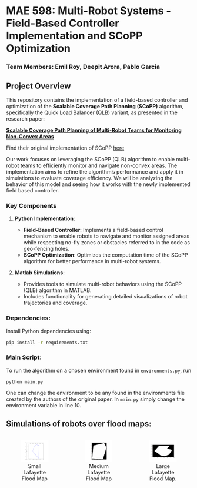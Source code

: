 # MAE 598: Multi-Robot Systems - Field-Based Controller Implementation and SCoPP Optimization

### Team Members: **Emil Roy**, **Deepit Arora**, **Pablo Garcia**

## Project Overview
This repository contains the implementation of a field-based controller and optimization of the **Scalable Coverage Path Planning (SCoPP)** algorithm, specifically the Quick Load Balancer (QLB) variant, as presented in the research paper:

[**Scalable Coverage Path Planning of Multi-Robot Teams for Monitoring Non-Convex Areas**](https://arxiv.org/abs/2103.14709)

Find their original implementation of SCoPP [here](https://github.com/adamslab-ub/SCoPP/tree/main)

Our work focuses on leveraging the SCoPP (QLB) algorithm to enable multi-robot teams to efficiently monitor and navigate non-convex areas. The implementation aims to refine the algorithm’s performance and apply it in simulations to evaluate coverage efficiency. We will be analyzing the behavior of this model and seeing how it works with the newly implemented field based controller.

### Key Components
1. **Python Implementation**:
   - **Field-Based Controller**:
     Implements a field-based control mechanism to enable robots to navigate and monitor assigned areas while respecting no-fly zones or obstacles referred to in the code as geo-fencing holes.
   - **SCoPP Optimization**:
     Optimizes the computation time of the SCoPP algorithm for better performance in multi-robot systems.

2. **Matlab Simulations**:
   - Provides tools to simulate multi-robot behaviors using the SCoPP (QLB) algorithm in MATLAB.
   - Includes functionality for generating detailed visualizations of robot trajectories and coverage.

### Dependencies:
Install Python dependencies using:
```bash
pip install -r requirements.txt
```
### Main Script:
To run the algorithm on a chosen environment found in `environments.py`, run
```
python main.py
```
One can change the environment to be any found in the environments file created by the authors of the original paper. In `main.py` simply change the  environment variable in line 10.


## Simulations of robots over flood maps:
<div style="display: flex; justify-content: space-around; gap: 20px;">
  <figure style="text-align: center;">
    <img src="SmallLafayetteFlood/coverage.gif" alt="Small Lafayette Simulation" width="300">
    <figcaption>Small Lafayette Flood Map</figcaption>
  </figure>

  <figure style="text-align: center;">
    <img src="MediumLafayetteFlood/coverage.gif" alt="Medium Lafayette Simulation" width="300">
    <figcaption>Medium Lafayette Flood Map</figcaption>
  </figure>

  <figure style="text-align: center;">
    <img src="LargeLafayetteFlood/coverage.gif" alt="Large Lafayette Simulation" width="300">
    <figcaption>Large Lafayette Flood Map.</figcaption>
  </figure>
</div>